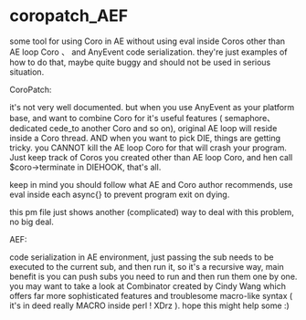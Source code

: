 coropatch_AEF
=============

some tool for using Coro in AE without using eval inside Coros other than AE loop Coro 、 and AnyEvent code serialization.
they're just examples of how to do that, maybe quite buggy and should not be used in serious situation.

CoroPatch: 

it's not very well documented. but when you use AnyEvent as your platform base, and want to combine Coro for it's
useful features ( semaphore、dedicated cede_to another Coro and so on), original AE loop will reside inside a Coro thread.
AND when you want to pick DIE, things are getting tricky. you CANNOT kill the AE loop Coro for that will crash your program.
Just keep track of Coros you created other than AE loop Coro, and hen call $coro->terminate in DIEHOOK, that's all.

keep in mind you should follow what AE and Coro author recommends, use eval inside each async{} to prevent program exit on dying.

this pm file just shows another (complicated) way to deal with this problem, no big deal.




AEF:

code serialization in AE environment, just passing the sub needs to be executed to the current sub, and then run it, so it's 
a recursive way, main benefit is you can push subs you need to run and then run them one by one.
you may want to take a look at Combinator created by Cindy Wang which offers far more sophisticated features and troublesome 
macro-like syntax ( it's in deed really MACRO inside perl ! XDrz ). hope this might help some :)
